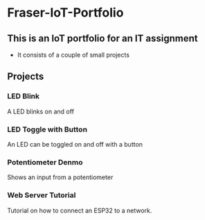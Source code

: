 # Fraser-IoT-Portfolio
## This is an IoT portfolio for an IT assignment
- It consists of a couple of small projects

## Projects
### LED Blink
A LED blinks on and off
### LED Toggle with Button
An LED can be toggled on and off with a button
### Potentiometer Denmo
Shows an input from a potentiometer
### Web Server Tutorial
Tutorial on how to connect an ESP32 to a network.
